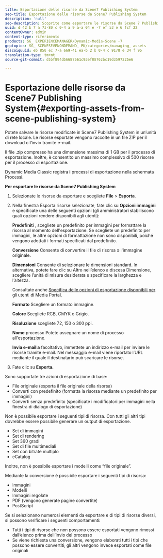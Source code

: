 ```yaml
---
title: Esportazione delle risorse da Scene7 Publishing System
seo-title: Esportazione delle risorse da Scene7 Publishing System
description: 'null'
seo-description: Scoprite come esportare le risorse da Scene 7 Publishing System.
uuid: d 42 b 7 a 73-80 c 0-4 a 9 a-a 04 e -7 ef 53 e 6 fcf 22
contentOwner: admin
content-type: riferimento
products: SG_ EXPERIENCEMANAGER/Dynamic-Media-Scene -7
geptopics: SG_ SCENESEVENONDEMAND_ PK/categories/managing_ assets
discoiquuid: eb 850 ec 7-a 669-41 ea-b 2 b 0-4 c 9178 e 34 f 95
translation-type: tm+mt
source-git-commit: d5bf894d56687561c93ef08762bc19d3597225e6

---
```



# Esportazione delle risorse da Scene7 Publishing System{#exporting-assets-from-scene-publishing-system}

Potete salvare le risorse modificate in Scene7 Publishing System in un’unità di rete locale. Le risorse esportate vengono raccolte in un file ZIP per il download o l’invio tramite e-mail.

Il file .zip compresso ha una dimensione massima di 1 GB per il processo di esportazione. Inoltre, è consentito un massimo complessivo di 500 risorse per il processo di esportazione.

Dynamic Media Classic registra i processi di esportazione nella schermata Processi.

**Per esportare le risorse da Scene7 Publishing System**

1. Selezionate le risorse da esportare e scegliete **File** &gt; **Esporta**.
1. Nella finestra Esporta risorse selezionate, fate clic su **Opzioni immagini** e specificate una delle seguenti opzioni (gli amministratori stabiliscono quali opzioni rendere disponibili agli utenti):

   **Predefiniti** , scegliete un predefinito per immagini per formattare la risorsa al momento dell'esportazione. Se scegliete un predefinito per immagini, le altre opzioni di formattazione non sono disponibili, poiché vengono adottati i formati specificati dal predefinito.

   **Conversione** Consente di convertire il file di risorsa o l'immagine originale.

   **Dimensioni** Consente di selezionare le dimensioni standard. In alternativa, potete fare clic su Altro nell’elenco a discesa Dimensione, scegliere l’unità di misura desiderata e specificare la larghezza e l’altezza.

   Consultate anche [Specifica delle opzioni di esportazione disponibili per gli utenti di Media Portal](specifying-export-options-available-media.md#specifying_export_options_available_to_media_portal_users).

   **Formato** Scegliere un formato immagine.

   **Colore** Scegliete RGB, CMYK o Grigio.

   **Risoluzione** scegliete 72, 150 o 300 ppi.

   **Nome** processo Potete assegnare un nome di processo all'esportazione.

   **Invia e-mail a** facoltativo, immettete un indirizzo e-mail per inviare le risorse tramite e-mail. Nel messaggio e-mail viene riportato l’URL mediante il quale il destinatario può scaricare le risorse.

1. Fate clic su **Esporta**.

Sono supportate tre azioni di esportazione di base:

* File originale (esporta il file originale della risorsa)
* Converti con predefinito (formatta la risorsa mediante un predefinito per immagini)
* Converti senza predefinito (specificate i modificatori per immagini nella finestra di dialogo di esportazione)

Non è possibile esportare i seguenti tipi di risorsa. Con tutti gli altri tipi dovrebbe essere possibile generare un output di esportazione.

* Set di immagini
* Set di rendering
* Set 360 gradi
* Set di file multimediali
* Set con bitrate multiplo
* eCatalog

Inoltre, non è possibile esportare i modelli come “file originale”.

Mediante la conversione è possibile esportare i seguenti tipi di risorsa:

* Immagini
* Modelli
* Immagini regolate
* PDF (vengono generate pagine convertite)
* PostScript

Se si selezionano numerosi elementi da esportare e di tipi di risorse diversi, si possono verificare i seguenti comportamenti:

* Tutti i tipi di risorse che non possono essere esportati vengono rimossi dall’elenco prima dell’invio del processo
* Se viene richiesta una conversione, vengono elaborati tutti i tipi che possono essere convertiti; gli altri vengono invece esportati come file originali

